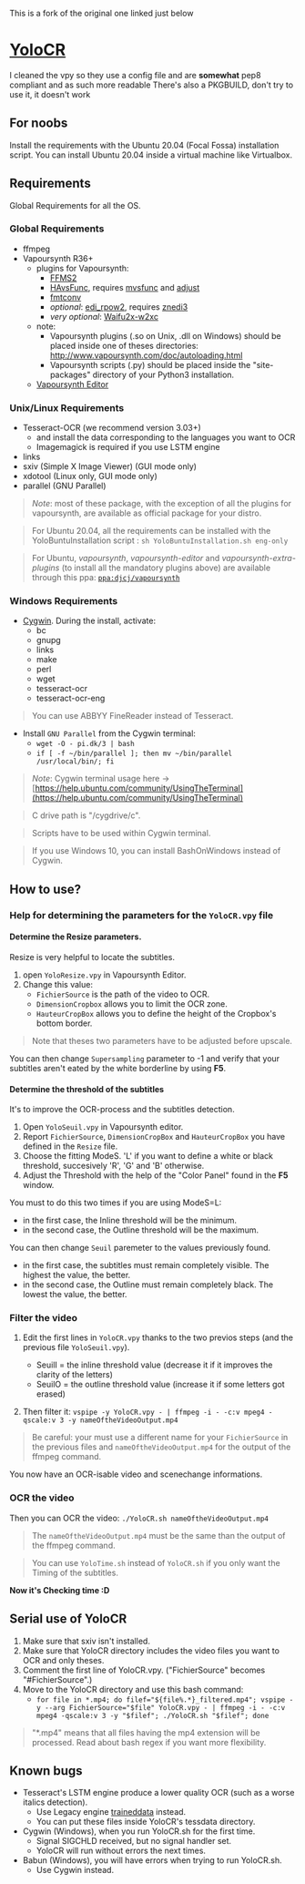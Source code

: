This is a fork of the original one linked just below
# [YoloCR](https://bitbucket.org/YuriZero/yolocr/src)
I cleaned the vpy so they use a config file and are __somewhat__ pep8 compliant and as such more readable
There's also a PKGBUILD, don't try to use it, it doesn't work
## For noobs
Install the requirements with the Ubuntu 20.04 (Focal Fossa) installation script.
You can install Ubuntu 20.04 inside a virtual machine like Virtualbox.

## Requirements

Global Requirements for all the OS.

### Global Requirements

* ffmpeg
* Vapoursynth R36+
	* plugins for Vapoursynth: 
		* [FFMS2](https://github.com/FFMS/ffms2)
		* [HAvsFunc](http://forum.doom9.org/showthread.php?t=166582), requires [mvsfunc](http://forum.doom9.org/showthread.php?t=172564) and [adjust](https://github.com/dubhater/vapoursynth-adjust)
		* [fmtconv](http://forum.doom9.org/showthread.php?t=166504)
		* *optional*: [edi_rpow2](http://forum.doom9.org/showthread.php?t=172652), requires [znedi3](https://github.com/sekrit-twc/znedi3)
		* *very optional*: [Waifu2x-w2xc](http://forum.doom9.org/showthread.php?t=172390)
	* note:
		* Vapoursynth plugins (.so on Unix, .dll on Windows) should be placed inside one of theses directories: http://www.vapoursynth.com/doc/autoloading.html
		* Vapoursynth scripts (.py) should be placed inside the "site-packages" directory of your Python3 installation.
	* [Vapoursynth Editor](https://bitbucket.org/mystery_keeper/vapoursynth-editor)

### Unix/Linux Requirements

* Tesseract-OCR (we recommend version 3.03+)
	* and install the data corresponding to the languages you want to OCR
	* Imagemagick is required if you use LSTM engine
* links
* sxiv (Simple X Image Viewer) (GUI mode only)
* xdotool (Linux only, GUI mode only)
* parallel (GNU Parallel)

> *Note*: most of these package, with the exception of all the plugins for vapoursynth, are available as official package for your distro.

> For Ubuntu 20.04, all the requirements can be installed with the YoloBuntuInstallation script : `sh YoloBuntuInstallation.sh eng-only`

> For Ubuntu, *vapoursynth*, *vapoursynth-editor* and  *vapoursynth-extra-plugins* (to install all the mandatory plugins above) are available through this ppa: [`ppa:djcj/vapoursynth`](https://launchpad.net/~djcj/+archive/ubuntu/vapoursynth)

### Windows Requirements

* [Cygwin](https://www.cygwin.com/). During the install, activate:
	* bc
	* gnupg
	* links
	* make
	* perl
	* wget
	* tesseract-ocr
	* tesseract-ocr-eng

> You can use ABBYY FineReader instead of Tesseract.

* Install `GNU Parallel` from the Cygwin terminal:
	* `wget -O - pi.dk/3 | bash`
	* `if [ -f ~/bin/parallel ]; then mv ~/bin/parallel /usr/local/bin/; fi`

> *Note*: Cygwin terminal usage here → [https://help.ubuntu.com/community/UsingTheTerminal](https://help.ubuntu.com/community/UsingTheTerminal)

> C drive path is "/cygdrive/c".

> Scripts have to be used within Cygwin terminal.

> If you use Windows 10, you can install BashOnWindows instead of Cygwin.

## How to use?

### Help for determining the parameters for the `YoloCR.vpy` file

#### Determine the Resize parameters.

Resize is very helpful to locate the subtitles.

1. open `YoloResize.vpy` in Vapoursynth Editor.
2. Change this value:
	* `FichierSource` is the path of the video to OCR.
	* `DimensionCropbox` allows you to limit the OCR zone.
	* `HauteurCropBox` allows you to define the height of the Cropbox's bottom border.

> Note that theses two parameters have to be adjusted before upscale.

You can then change `Supersampling` parameter to -1 and verify that your subtitles aren't eated by the white borderline by using **F5**.

#### Determine the threshold of the subtitles

It's to improve the OCR-process and the subtitles detection.

1. Open `YoloSeuil.vpy` in Vapoursynth editor.
2. Report `FichierSource`, `DimensionCropBox` and `HauteurCropBox` you have defined in the `Resize` file.
3. Choose the fitting ModeS. 'L' if you want to define a white or black threshold, succesively 'R', 'G' and 'B' otherwise.
4. Adjust the Threshold with the help of the "Color Panel" found in the **F5** window.

You must to do this two times if you are using ModeS=L:

* in the first case, the Inline threshold will be the minimum.
* in the second case, the Outline threshold will be the maximum.

You can then change `Seuil` paremeter to the values previously found.

* in the first case, the subtitles must remain completely visible. The highest the value, the better.
* in the second case, the Outline must remain completely black. The lowest the value, the better.

### Filter the video

1. Edit the first lines in `YoloCR.vpy` thanks to the two previos steps (and the previous file `YoloSeuil.vpy`).
	* SeuilI = the inline threshold value (decrease it if it improves the clarity of the letters)
	* SeuilO = the outline threshold value (increase it if some letters got erased)
 
2. Then filter it: `vspipe -y YoloCR.vpy - | ffmpeg -i - -c:v mpeg4 -qscale:v 3 -y nameOftheVideoOutput.mp4`

> Be careful: your must use a different name for your `FichierSource` in the previous files and `nameOftheVideoOutput.mp4` for the output of the ffmpeg command.

You now have an OCR-isable video and scenechange informations.

### OCR the video

Then you can OCR the video: `./YoloCR.sh nameOftheVideoOutput.mp4`

> The `nameOftheVideoOutput.mp4` must be the same than the output of the ffmpeg command.

> You can use `YoloTime.sh` instead of `YoloCR.sh` if you only want the Timing of the subtitles.

**Now it's Checking time :D**

## Serial use of YoloCR

1. Make sure that sxiv isn't installed.
2. Make sure that YoloCR directory includes the video files you want to OCR and only theses.
3. Comment the first line of YoloCR.vpy. ("FichierSource" becomes "#FichierSource".)
4. Move to the YoloCR directory and use this bash command:
	* `for file in *.mp4; do filef="${file%.*}_filtered.mp4"; vspipe -y --arg FichierSource="$file" YoloCR.vpy - | ffmpeg -i - -c:v mpeg4 -qscale:v 3 -y "$filef"; ./YoloCR.sh "$filef"; done`

> "*.mp4" means that all files having the mp4 extension will be processed. Read about bash regex if you want more flexibility.

## Known bugs

* Tesseract's LSTM engine produce a lower quality OCR (such as a worse italics detection).
	* Use Legacy engine [traineddata](https://github.com/tesseract-ocr/tessdata) instead.
	* You can put these files inside YoloCR's tessdata directory.
* Cygwin (Windows), when you run YoloCR.sh for the first time.
	* Signal SIGCHLD received, but no signal handler set.
	* YoloCR will run without errors the next times.
* Babun (Windows), you will have errors when trying to run YoloCR.sh.
	* Use Cygwin instead.

